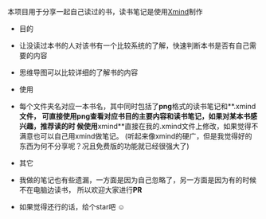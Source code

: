 本项目用于分享一起自己读过的书，读书笔记是使用[Xmind](http://www.xmind.net/)制作

- 目的
 - 让没读过本书的人对该书有一个比较系统的了解，快速判断本书是否有自己需要的内容
 - 思维导图可以比较详细的了解书的内容

- 使用
 - 每个文件夹名对应一本书名，其中同时包括了**png**格式的读书笔记和**.xmind**文件，
 可直接使用png查看对应书目的主要内容和读书笔记，如果对某本书感兴趣，推荐读的时
 候使用**xmind**直接在我的.xmind文件上修改，如果觉得不满意也可以自己用xmind做笔记。
 (听起来像xmind的硬广，但是我觉得好的东西为何不分享呢？况且免费版的功能就已经很强大了)
 
- 其它
 - 我做的笔记也有些遗漏，一方面是因为自己忽略了，另一方面是因为有的时候不在电脑边读书，
所以欢迎大家进行**PR**
 - 如果觉得还行的话，给个star吧 ☺